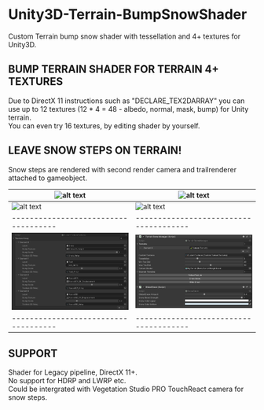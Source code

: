 # Unity3D-Terrain-BumpSnowShader #
Custom Terrain bump snow shader with tessellation and 4+ textures for Unity3D.

## BUMP TERRAIN SHADER FOR TERRAIN 4+ TEXTURES ##
Due to DirectX 11 instructions such as "DECLARE_TEX2DARRAY" you can use up to 12 textures (12 * 4 = 48 - albedo, normal, mask, bump) for Unity terrain.  
You can even try 16 textures, by editing shader by yourself.

## LEAVE SNOW STEPS ON TERRAIN! ##
Snow steps are rendered with second render camera and trailrenderer attached to gameobject.  


| ![alt text](Images/sample.gif) | ![alt text](Images/snow_settings.gif) |
|------------------------------------|--------------------------------------|
| ![alt text](Images/snow_regen.gif) | ![alt text](Images/color_variation.gif) |
|------------------------------------|--------------------------------------|
| ![alt text](Images/custom_texture_array_settings.png) | ![alt text](Images/settings.png) |
|------------------------------------|--------------------------------------|

## SUPPORT ##  
Shader for Legacy pipeline, DirectX 11+.  
No support for HDRP and LWRP etc.  
Could be intergrated with Vegetation Studio PRO TouchReact camera for snow steps.  
